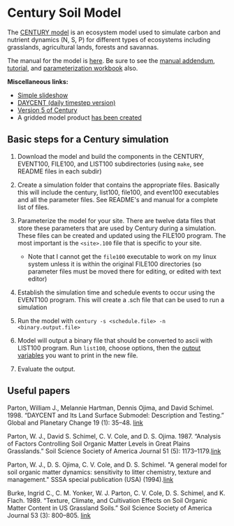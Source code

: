 # Century Soil Model

The [CENTURY model](https://www.nrel.colostate.edu/projects/century/) is an ecosystem model used to simulate carbon and nutrient dynamics (N, S, P) for different types of ecosystems including grasslands, agricultural lands, forests and savannas. 

The manual for the model is [here](https://www.nrel.colostate.edu/projects/century/MANUAL/html_manual/man96.html). Be sure to see the [manual addendum](http://www.nrel.colostate.edu/projects/century/MANUAL/html_manual/man96.html#ADDENDUM), [tutorial](http://www.nrel.colostate.edu/projects/century/century_tutorial.pdf), and [parameterization workbook](http://www.nrel.colostate.edu/projects/century/CENTURY%20Parameterization%20Workbook.pdf) also.

**Miscellaneous links:**

* [Simple slideshow](http://slideplayer.com/slide/4060115/)
* [DAYCENT (daily timestep version)](http://www.nrel.colostate.edu/projects/daycent-home.html)
* [Version 5 of Century](https://www.nrel.colostate.edu/projects/century5/_)
* A gridded model product [has been created](https://daac.ornl.gov/MODELS/guides/century_vemap.html)

## Basic steps for a Century simulation

1. Download the model and build the components in the CENTURY, EVENT100, FILE100, and LIST100 subdirectories (using `make`, see README files in each subdir)

2. Create a simulation folder that contains the appropriate files. Basically this will include the century, list100, file100, and event100 executables and all the parameter files. See README's and manual for a complete list of files.

3. Parameterize the model for your site.  There are twelve data files that store these parameters that are used by Century during a simulation. These files can be created and updated using the FILE100 program. The most important is the `<site>.100` file that is specific to your site.
    * Note that I cannot get the `file100` executable to work on my linux system unless it is within the original FILE100 directories (so parameter files must be moved there for editing, or edited with text editor)

4. Establish the simulation time and schedule events to occur using the EVENT100 program. This will create a .sch file that can be used to run a simulation

5. Run the model with `century -s <schedule.file> -n <binary.output.file>`

6. Model will output a binary file that should be converted to ascii with LIST100 program. Run `list100`, choose options, then the [output variables](http://www.nrel.colostate.edu/projects/century/MANUAL/html_manual/man96.html#OUT_VARS) you want to print in the new file.

6. Evaluate the output.

## Useful papers

Parton, William J., Melannie Hartman, Dennis Ojima, and David Schimel. 1998. “DAYCENT and Its Land Surface Submodel: Description and Testing.” Global and Planetary Change 19 (1): 35–48. [link](http://dx.doi.org/10.1016/S0921-8181(98)00040-X)

Parton, W. J., David S. Schimel, C. V. Cole, and D. S. Ojima. 1987. “Analysis of Factors Controlling Soil Organic Matter Levels in Great Plains Grasslands.” Soil Science Society of America Journal 51 (5): 1173–1179.[link](http://dx.doi.org/10.2136/sssaj1987.03615995005100050015x)

Parton, W. J., D. S. Ojima, C. V. Cole, and D. S. Schimel. "A general model for soil organic matter dynamics: sensitivity to litter chemistry, texture and management." SSSA special publication (USA) (1994).[link](https://dl.sciencesocieties.org/publications/books/abstracts/sssaspecialpubl/quantitativemod/169/preview)

Burke, Ingrid C., C. M. Yonker, W. J. Parton, C. V. Cole, D. S. Schimel, and K. Flach. 1989. “Texture, Climate, and Cultivation Effects on Soil Organic Matter Content in US Grassland Soils.” Soil Science Society of America Journal 53 (3): 800–805. [link](http://dx.doi.org/10.2136/sssaj1989.03615995005300030029x)

